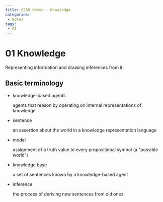 ```yaml
---
title: CS50 Notes - Knowledge
categories:
 - Notes
tags:
 - AI
---
```


# 01 Knowledge

Representing information and drawing inferences from it.

## Basic terminology

- knowledge-based agents

  agents that reason by operating on internal representations of knowledge

- sentence

  an assertion about the world in a knowledge representation language

- model
  
  assignment of a truth value to every propositional symbol (a "possible world")

- knowledge base
  
  a set of sentences known by a knowledge-based agent

- inference
  
  the process of deriving new sentences from old ones


